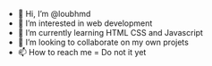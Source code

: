 - 👋 Hi, I’m @loubhmd
- 👀 I’m interested in web development
- 🌱 I’m currently learning HTML CSS and Javascript
- 💞️ I’m looking to collaborate on my own projets
- 📫 How to reach me = Do not it yet 

<!---
loubhmd/loubhmd is a ✨ special ✨ repository because its `README.md` (this file) appears on your GitHub profile.
You can click the Preview link to take a look at your changes.
--->
